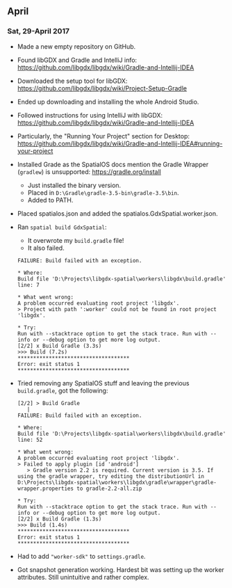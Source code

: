 

## April

### Sat, 29-April 2017

- Made a new empty repository on GitHub.

- Found libGDX and Gradle and IntelliJ info: 
  https://github.com/libgdx/libgdx/wiki/Gradle-and-Intellij-IDEA

- Downloaded the setup tool for libGDX: 
  https://github.com/libgdx/libgdx/wiki/Project-Setup-Gradle

- Ended up downloading and installing the whole Android Studio.

- Followed instructions for using IntelliJ with libGDX:
  https://github.com/libgdx/libgdx/wiki/Gradle-and-Intellij-IDEA

- Particularly, the "Running Your Project" section for Desktop:
  https://github.com/libgdx/libgdx/wiki/Gradle-and-Intellij-IDEA#running-your-project

- Installed Grade as the SpatialOS docs mention the Gradle Wrapper (`gradlew`) is unsupported: https://gradle.org/install
  * Just installed the binary version.
  * Placed in `D:\Gradle\gradle-3.5-bin\gradle-3.5\bin`.
  * Added to PATH.

- Placed spatialos.json and added the spatialos.GdxSpatial.worker.json.

- Ran `spatial build GdxSpatial`:
  * It overwrote my `build.gradle` file!
  * It also failed.
  
  ```
  FAILURE: Build failed with an exception.

  * Where:
  Build file 'D:\Projects\libgdx-spatial\workers\libgdx\build.gradle' line: 7

  * What went wrong:
  A problem occurred evaluating root project 'libgdx'.
  > Project with path ':worker' could not be found in root project 'libgdx'.

  * Try:
  Run with --stacktrace option to get the stack trace. Run with --info or --debug option to get more log output.
  [2/2] x Build Gradle (3.3s)
  >>> Build (7.2s)
  ************************************
  Error: exit status 1
  ************************************
  ```

- Tried removing any SpatialOS stuff and leaving the previous `build.gradle`, got the following:

  ```
  [2/2] > Build Gradle
     |
  FAILURE: Build failed with an exception.

  * Where:
  Build file 'D:\Projects\libgdx-spatial\workers\libgdx\build.gradle' line: 52

  * What went wrong:
  A problem occurred evaluating root project 'libgdx'.
  > Failed to apply plugin [id 'android']
     > Gradle version 2.2 is required. Current version is 3.5. If using the gradle wrapper, try editing the distributionUrl in D:\Projects\libgdx-spatial\workers\libgdx\gradle\wrapper\gradle-wrapper.properties to gradle-2.2-all.zip

  * Try:
  Run with --stacktrace option to get the stack trace. Run with --info or --debug option to get more log output.
  [2/2] x Build Gradle (1.3s)
  >>> Build (1.4s)
  ************************************
  Error: exit status 1
  ************************************
  ```

- Had to add `"worker-sdk"` to `settings.gradle`.

- Got snapshot generation working. Hardest bit was setting up the worker attributes. Still unintuitive and rather complex.
